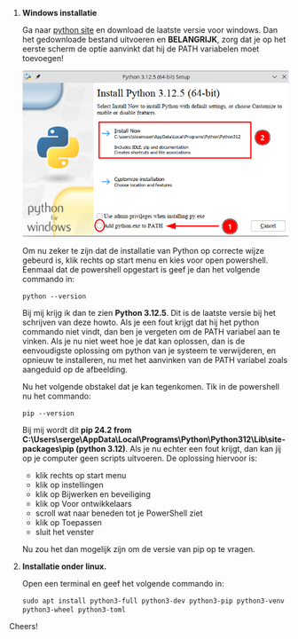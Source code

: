 1. **Windows installatie**

    Ga naar [python site](https://www.python.org/) en download de laatste versie voor windows. Dan het gedownloade bestand uitvoeren en **BELANGRIJK**, zorg dat je op het eerste scherm de optie aanvinkt dat hij de PATH variabelen moet toevoegen!

    ![](images/python-install.png)

    Om nu zeker te zijn dat de installatie van Python op correcte wijze gebeurd is, klik rechts op start menu en kies voor open powershell. Eenmaal dat de powershell opgestart is geef je dan het volgende commando in:

    ```
    python --version
    ```
    Bij mij krijg ik dan te zien **Python 3.12.5**. Dit is de laatste versie bij het schrijven van deze howto. Als je een fout krijgt dat hij het python commando niet vindt, dan ben je vergeten om de PATH variabel aan te vinken. Als je nu niet weet hoe je dat kan oplossen, dan is de eenvoudigste oplossing om python van je systeem te verwijderen, en opnieuw te installeren, nu met het aanvinken van de PATH variabel zoals aangeduid op de afbeelding. 

    Nu het volgende obstakel dat je kan tegenkomen. Tik in de powershell nu het commando:

    ```
    pip --version
    ```

    Bij mij wordt dit **pip 24.2 from C:\Users\serge\AppData\Local\Programs\Python\Python312\Lib\site-packages\pip (python 3.12)**. Als je nu echter een fout krijgt, dan kan jij op je computer geen scripts uitvoeren. De oplossing hiervoor is:

    - klik rechts op start menu
    - klik op instellingen
    - klik op Bijwerken en beveiliging
    - klik op Voor ontwikkelaars
    - scroll wat naar beneden tot je PowerShell ziet
    - klik op Toepassen
    - sluit het venster

    Nu zou het dan mogelijk zijn om de versie van pip op te vragen.

2. **Installatie onder linux.**

    Open een terminal en geef het volgende commando in:

    ```
    sudo apt install python3-full python3-dev python3-pip python3-venv python3-wheel python3-toml
    ```

Cheers!
